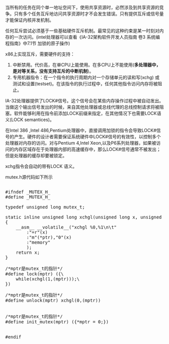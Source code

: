 当所有的任务在同个单一地址空间下，使用共享资源时，必然涉及到共享资源的竞争。只有多个任务互斥地访问共享资源时才不会发生错误。只有提供互斥或信号量才能保证内核并发机制。

任何互斥尝试必须基于一些基础硬件互斥机制。最常见的这种约束是某一时刻对内存的一次访问。(intel处理器可以查看《IA-32架构软件开发人员指南 卷3 系统编程指南》中7.1节 加锁的原子操作)

x86上实现互斥，需要硬件的支持：

1. 中断禁用。代价高，在单CPU上能使用。在多CPU上不能使用(**多处理器中，是对等关系，没有支持互斥的中断机制**)。
2. 专用机器指令：在一个指令的执行周期内对一个存储单元的读和写(xchg) 或 测试和设置(testset)。在该指令的执行过程中，任何其他指令访问内存将被阻止。

IA-32处理器提供了LOCK#信号。这个信号会在某些内存操作过程中被自动发出。当做这个输出信号发出的时候，来自其他处理器或总线代理的总线控制请求将被阻塞。软件能够利用在指令前添加LOCK前缀来指定，在其他情况下也需要LOCK语义(LOCK semantices)。

在Intel 386 ,Intel 486,Pentium处理器中，直接调用加锁的指令会导致LOCK#信号的产生。硬件的设计者需要保证系统硬件中LOCK#信号的有效性，以控制多个处理器对内存的访问。对与Pentium 4,Intel Xeon,以及P6系列处理器，如果被访问的内存区域存在于处理器内部的高速缓存中，那么LOCK#信号通常不被发出；但是处理器的缓存却要被锁定。

xchg指令会自动的带有LOCK 语义。

mutex.h源代码如下所示

<pre name="code" class="c"> 
#ifndef _MUTEX_H_  
#define _MUTEX_H_  
  
typedef unsigned long mutex_t;  
  
static inline unsigned long xchgl(unsigned long x, unsigned long *ptr)  
{  
    __asm__ __volatile__("xchgl %0,%1\n\t"  
        :"=r"(x)  
        :"m"(*ptr),"0"(x)  
        :"memory"  
        );  
    return x;  
}  
  
/*mptr是mutex_t的指针*/  
#define lock(mptr) ({\  
    while(xchgl(1,(mptr)));\  
})  
  
/*mptr是mutex_t的指针*/  
#define unlock(mptr) xchgl(0,(mptr))  
  
  
/*mptr是mutex_t的指针*/  
#define init_mutex(mptr) ({*mptr = 0;})  
  
  
#endif 
</pre>
